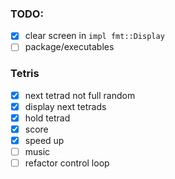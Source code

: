 ### TODO:
- [x] clear screen in `impl fmt::Display`
- [ ] package/executables

### Tetris
- [x] next tetrad not full random
- [x] display next tetrads
- [x] hold tetrad
- [x] score
- [x] speed up
- [ ] music
- [ ] refactor control loop
